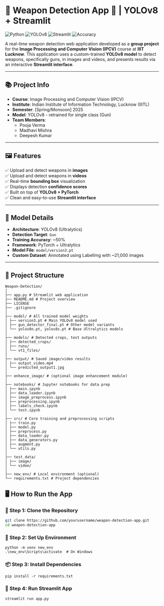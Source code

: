 # 🔫 Weapon Detection App 🎯 | YOLOv8 + Streamlit

![Python](https://img.shields.io/badge/Python-3.10-blue?style=flat-square&logo=python)
![YOLOv8](https://img.shields.io/badge/YOLOv8-Ultralytics-green?style=flat-square&logo=github)
![Streamlit](https://img.shields.io/badge/Built%20with-Streamlit-red?style=flat-square&logo=streamlit)
![Accuracy](https://img.shields.io/badge/Model%20Accuracy-50%25-yellow?style=flat-square)

A real-time weapon detection web application developed as a **group project** for the **Image Processing and Computer Vision (IPCV)** course at **IIIT Lucknow**. This application uses a custom-trained **YOLOv8 model** to detect weapons, specifically guns, in images and videos, and presents results via an interactive **Streamlit interface**.

---

## 📚 Project Info

- **Course**: Image Processing and Computer Vision (IPCV)  
- **Institute**: Indian Institute of Information Technology, Lucknow (IIITL)  
- **Semester**: [Spring/Monsoon] 2025  
- **Model**: YOLOv8 - retrained for single class (Gun)
- **Team Members**:
  - Pooja Verma
  - Madhavi Mishra
  - Deepesh Kumar

---

## 🖼️ Features

✅ Upload and detect weapons in **images**  
✅ Upload and detect weapons in **videos**  
✅ Real-time **bounding box** visualization  
✅ Displays detection **confidence scores**  
✅ Built on top of **YOLOv8 + PyTorch**  
✅ Clean and easy-to-use **Streamlit interface**

---

## 🧠 Model Details

- **Architecture**: YOLOv8 (Ultralytics)
- **Detection Target**: `Gun`
- **Training Accuracy**: ~50%  
- **Framework**: PyTorch + Ultralytics  
- **Model File**: `model/version3.pt`  
- **Custom Dataset**: Annotated using LabelImg with ~21,000 images

---

## 📂 Project Structure

```
Weapon-Detection/
│
├── app.py # Streamlit web application
├── README.md # Project overview
├── LICENSE
├── .gitignore
│
├── model/ # All trained model weights
│ ├── version3.pt # Main YOLOv8 model used
│ ├── gun_detector_final.pt # Other model variants
│ └── yolov8n.pt, yolov8s.pt # Base Ultralytics models
│
├── models/ # Detected crops, test outputs
│ ├── detected_crops/
│ ├── runs/
│ └── vt1_files/
│
├── output/ # Saved image/video results
│ ├── output_video.mp4
│ └── predicted_output1.jpg
│
├── enhance_image/ # (optional image enhancement module)
│
├── notebooks/ # Jupyter notebooks for data prep
│ ├── main.ipynb
│ ├── data_loader.ipynb
│ ├── image_preprocess.ipynb
│ ├── preprocessing.ipynb
│ ├── labels_check.ipynb
│ └── test.ipynb
│
├── src/ # Core training and preprocessing scripts
│ ├── train.py
│ ├── model.py
│ ├── preprocess.py
│ ├── data_loader.py
│ ├── data_generators.py
│ ├── augment.py
│ └── utils.py
│
├── test_data/
│ ├── image/
│ └── video/
│
├── new_env/ # Local environment (optional)
└── requirements.txt # Project dependencies
```

## 🖥️ How to Run the App

### 🔧 Step 1: Clone the Repository
```bash
git clone https://github.com/yourusername/weapon-detection-app.git
cd weapon-detection-app
```

### 🐍 Step 2: Set Up Environment
```
python -m venv new_env
.\new_env\Scripts\activate  # On Windows
```

### 📦 Step 3: Install Dependencies
```
pip install -r requirements.txt
```

### 🚀 Step 4: Run Streamlit App
```
streamlit run app.py
```
